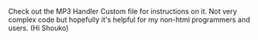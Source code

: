 Check out the MP3 Handler Custom file for instructions on it.
Not very complex code but hopefully it's helpful for my non-html programmers and users.
(Hi Shouko)
